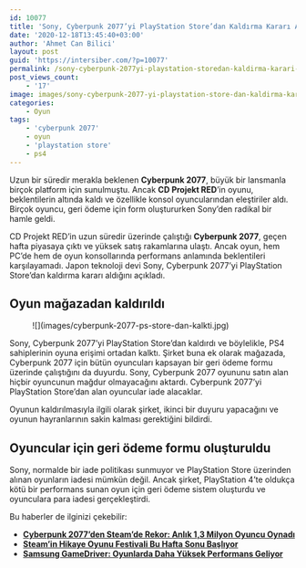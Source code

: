 ```yaml
---
id: 10077
title: 'Sony, Cyberpunk 2077’yi PlayStation Store’dan Kaldırma Kararı Aldı'
date: '2020-12-18T13:45:40+03:00'
author: 'Ahmet Can Bilici'
layout: post
guid: 'https://intersiber.com/?p=10077'
permalink: /sony-cyberpunk-2077yi-playstation-storedan-kaldirma-karari-aldi/
post_views_count:
    - '17'
image: images/sony-cyberpunk-2077-yi-playstation-store-dan-kaldirma-karari-aldi.png
categories:
    - Oyun
tags:
    - 'cyberpunk 2077'
    - oyun
    - 'playstation store'
    - ps4
---
```


Uzun bir süredir merakla beklenen **Cyberpunk 2077**, büyük bir lansmanla birçok platform için sunulmuştu. Ancak **CD Projekt RED**’in oyunu, beklentilerin altında kaldı ve özellikle konsol oyuncularından eleştiriler aldı. Birçok oyuncu, geri ödeme için form oluştururken Sony’den radikal bir hamle geldi.

CD Projekt RED’in uzun süredir üzerinde çalıştığı **Cyberpunk 2077**, geçen hafta piyasaya çıktı ve yüksek satış rakamlarına ulaştı. Ancak oyun, hem PC’de hem de oyun konsollarında performans anlamında beklentileri karşılayamadı. Japon teknoloji devi Sony, Cyberpunk 2077’yi PlayStation Store’dan kaldırma kararı aldığını açıkladı.

## Oyun mağazadan kaldırıldı

<figure class="wp-block-image size-large">![](images/cyberpunk-2077-ps-store-dan-kalkti.jpg)</figure>Sony, Cyberpunk 2077’yi PlayStation Store’dan kaldırdı ve böylelikle, PS4 sahiplerinin oyuna erişimi ortadan kalktı. Şirket buna ek olarak mağazada, Cyberpunk 2077 için bütün oyuncuları kapsayan bir geri ödeme formu üzerinde çalıştığını da duyurdu. Sony, Cyberpunk 2077 oyununu satın alan hiçbir oyuncunun mağdur olmayacağını aktardı. Cyberpunk 2077’yi PlayStation Store’dan alan oyuncular iade alacaklar.

Oyunun kaldırılmasıyla ilgili olarak şirket, ikinci bir duyuru yapacağını ve oyunun hayranlarının sakin kalması gerektiğini bildirdi.

## Oyuncular için geri ödeme formu oluşturuldu

Sony, normalde bir iade politikası sunmuyor ve PlayStation Store üzerinden alınan oyunların iadesi mümkün değil. Ancak şirket, PlayStation 4’te oldukça kötü bir performans sunan oyun için geri ödeme sistem oluşturdu ve oyunculara para iadesi gerçekleştirdi.

Bu haberler de ilginizi çekebilir:

- **[Cyberpunk 2077’den Steam’de Rekor: Anlık 1,3 Milyon Oyuncu Oynadı](https://intersiber.com/cyberpunk-2077den-steamde-rekor-anlik-13-milyon-oyuncu-oynadi/)**
- **[Steam’in Hikaye Oyunu Festivali Bu Hafta Sonu Başlıyor](https://intersiber.com/steamin-hikaye-oyunu-festivali-bu-hafta-sonu-basliyor/)**
- **[Samsung GameDriver: Oyunlarda Daha Yüksek Performans Geliyor](https://intersiber.com/samsung-gamedriver-oyunlarda-daha-yuksek-performans-geliyor/)**